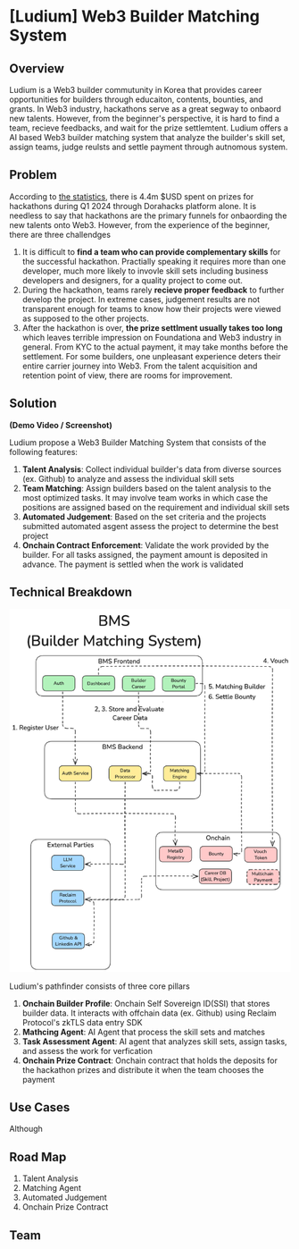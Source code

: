 # [Ludium] Web3 Builder Matching System

## Overview
Ludium is a Web3 builder commutunity in Korea that provides career opportunities for builders through educaiton, contents, bounties, and grants. In Web3 industry, hackathons serve as a great segway to onbaord new talents. However, from the beginner's perspective, it is hard to find a team, recieve feedbacks, and wait for the prize settlemtent. Ludium offers a AI based Web3 builder matching system that analyze the builder's skill set, assign teams, judge reulsts and settle payment through autnomous system.       

## Problem
According to [the statistics](https://www.risein.com/blog/are-web3-hackathons-truly-effective-a-critical-examination), there is 4.4m $USD spent on prizes for hackathons during Q1 2024 through Dorahacks platform alone. It is needless to say that hackathons are the primary funnels for onbaording the new talents onto Web3. However, from the experience of the beginner, there are three challendges
1. It is difficult to **find a team who can provide complementary skills** for the successful hackathon. Practially speaking it requires more than one developer, much more likely to invovle skill sets including business developers and designers, for a quality project to come out.   
2. During the hackathon, teams rarely **recieve proper feedback** to further develop the project. In extreme cases, judgement results are not transparent enough for teams to know how their projects were viewed as supposed to the other projects.
3. After the hackathon is over, **the prize settlment usually takes too long** which leaves terrible impression on Foundationa and Web3 industry in general. From KYC to the actual payment, it may take months before the settlement.
For some builders, one unpleasant experience deters their entire carrier journey into Web3. From the talent acquisition and retention point of view, there are rooms for improvement.

## Solution
**(Demo Video / Screenshot)**

Ludium propose a Web3 Builder Matching System that consists of the following features: 
1. **Talent Analysis**: Collect individual builder's data from diverse sources (ex. Github) to analyze and assess the individual skill sets
2. **Team Matching**: Assign builders based on the talent analysis to the most optimized tasks. It may involve team works in which case the positions are assigned based on the requirement and individual skill sets
3. **Automated Judgement**: Based on the set criteria and the projects submitted automated asgent assess the project to determine the best project
4. **Onchain Contract Enforcement**: Validate the work provided by the builder. For all tasks assigned, the payment amount is deposited in advance. The payment is settled when the work is validated
 

## Technical Breakdown
![BMS Redacted Overview](https://github.com/Ludium-Official/redacted-hackathon/blob/main/images/redacted.png?raw=true)

Ludium's pathfinder consists of three core pillars
1. **Onchain Builder Profile**: Onchain Self Sovereign ID(SSI) that stores builder data. It interacts with offchain data (ex. Github) using Reclaim Protocol's zkTLS data entry SDK
2. **Mathcing Agent**: AI Agent that process the skill sets and matches 
3. **Task Assessment Agent**: AI agent that analyzes skill sets, assign tasks, and assess the work for verfication 
4. **Onchain Prize Contract**: Onchain contract that holds the deposits for the hackathon prizes and distribute it when the team chooses the payment 

## Use Cases
Although  

## Road Map
1. Talent Analysis
2. Matching Agent
3. Automated Judgement
4. Onchain Prize Contract

## Team
